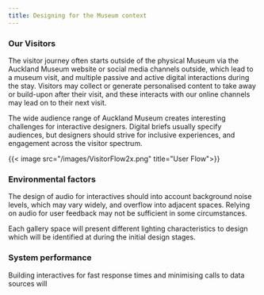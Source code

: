 ```yaml
---
title: Designing for the Museum context
---
```


### Our Visitors

The visitor journey often starts outside of the physical Museum via the Auckland Museum website or social media channels outside, which lead to a museum visit, and multiple passive and active digital interactions during the stay. Visitors may collect or generate personalised content to take away or build-upon after their visit, and these interacts with our online channels may lead on to their next visit.

The wide audience range of Auckland Museum creates interesting challenges for interactive designers. Digital briefs usually specify audiences, but designers should strive for inclusive experiences, and engagement across the visitor spectrum.

{{< image src="/images/VisitorFlow2x.png" title="User Flow">}}

<!-- {{< vimeo src="228890575" title="Our spaces" caption="With every exhibition there is are different requirements and different opportunities to use digital interfaces, in to bring the audience closer to the content." >}}
 -->

<!-- {{< image src="/images/20170814-MuseumContext-illos.png" title="Our spaces" caption="A representation of common digital interactive executions." >}} -->

### Environmental factors
The design of audio for interactives should into account background noise levels, which may vary widely, and overflow into adjacent spaces. Relying on audio for user feedback may not be sufficient in some circumstances.

Each gallery space will present different lighting characteristics to design which will be identified at during the initial design stages.

### System performance
Building interactives for fast response times and minimising calls to data sources will


